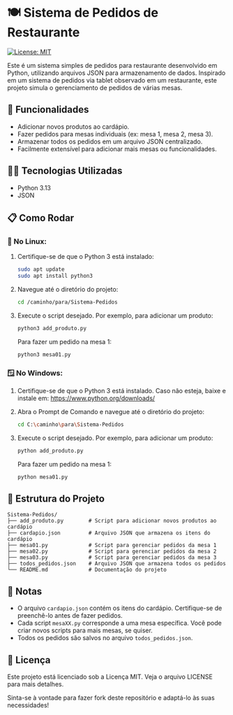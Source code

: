 # 🍽️ Sistema de Pedidos de Restaurante

[![License: MIT](https://img.shields.io/badge/License-MIT-yellow.svg)](https://opensource.org/licenses/MIT)

Este é um sistema simples de pedidos para restaurante desenvolvido em Python, utilizando arquivos JSON para armazenamento de dados. Inspirado em um sistema de pedidos via tablet observado em um restaurante, este projeto simula o gerenciamento de pedidos de várias mesas.

## 🚀 Funcionalidades

- Adicionar novos produtos ao cardápio.
- Fazer pedidos para mesas individuais (ex: mesa 1, mesa 2, mesa 3).
- Armazenar todos os pedidos em um arquivo JSON centralizado.
- Facilmente extensível para adicionar mais mesas ou funcionalidades.

## 🧑‍💻 Tecnologias Utilizadas

- Python 3.13
- JSON

## 📋 Como Rodar

### 🐧 No Linux:

1. Certifique-se de que o Python 3 está instalado:
   ```bash
   sudo apt update
   sudo apt install python3
   ```

2. Navegue até o diretório do projeto:
   ```bash
   cd /caminho/para/Sistema-Pedidos
   ```

3. Execute o script desejado. Por exemplo, para adicionar um produto:
   ```bash
   python3 add_produto.py
   ```

   Para fazer um pedido na mesa 1:
   ```bash
   python3 mesa01.py
   ```

### 🪟 No Windows:

1. Certifique-se de que o Python 3 está instalado. Caso não esteja, baixe e instale em: https://www.python.org/downloads/

2. Abra o Prompt de Comando e navegue até o diretório do projeto:
   ```bash
   cd C:\caminho\para\Sistema-Pedidos
   ```

3. Execute o script desejado. Por exemplo, para adicionar um produto:
   ```bash
   python add_produto.py
   ```

   Para fazer um pedido na mesa 1:
   ```bash
   python mesa01.py
   ```

## 📁 Estrutura do Projeto

```
Sistema-Pedidos/
├── add_produto.py        # Script para adicionar novos produtos ao cardápio
├── cardapio.json         # Arquivo JSON que armazena os itens do cardápio
├── mesa01.py             # Script para gerenciar pedidos da mesa 1
├── mesa02.py             # Script para gerenciar pedidos da mesa 2
├── mesa03.py             # Script para gerenciar pedidos da mesa 3
├── todos_pedidos.json    # Arquivo JSON que armazena todos os pedidos
└── README.md             # Documentação do projeto
```

## 📌 Notas

- O arquivo `cardapio.json` contém os itens do cardápio. Certifique-se de preenchê-lo antes de fazer pedidos.
- Cada script `mesaXX.py` corresponde a uma mesa específica. Você pode criar novos scripts para mais mesas, se quiser.
- Todos os pedidos são salvos no arquivo `todos_pedidos.json`.

## 📄 Licença

Este projeto está licenciado sob a Licença MIT. Veja o arquivo LICENSE para mais detalhes.

Sinta-se à vontade para fazer fork deste repositório e adaptá-lo às suas necessidades!
